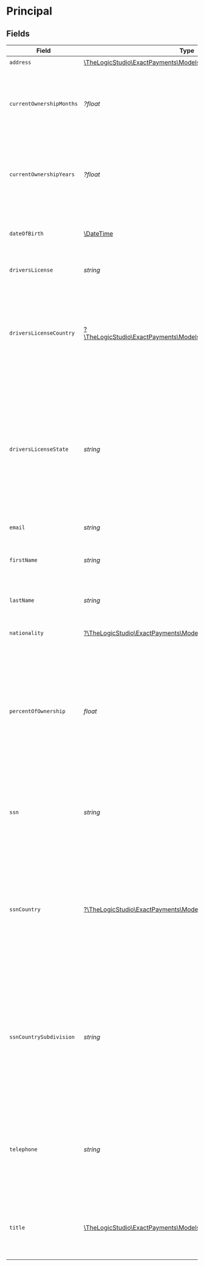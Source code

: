 # Principal


## Fields

| Field                                                                                                                                                                                             | Type                                                                                                                                                                                              | Required                                                                                                                                                                                          | Description                                                                                                                                                                                       | Example                                                                                                                                                                                           |
| ------------------------------------------------------------------------------------------------------------------------------------------------------------------------------------------------- | ------------------------------------------------------------------------------------------------------------------------------------------------------------------------------------------------- | ------------------------------------------------------------------------------------------------------------------------------------------------------------------------------------------------- | ------------------------------------------------------------------------------------------------------------------------------------------------------------------------------------------------- | ------------------------------------------------------------------------------------------------------------------------------------------------------------------------------------------------- |
| `address`                                                                                                                                                                                         | [\TheLogicStudio\ExactPayments\Models\Shared\PrincipalAddress](../../Models/Shared/PrincipalAddress.md)                                                                                           | :heavy_check_mark:                                                                                                                                                                                | N/A                                                                                                                                                                                               |                                                                                                                                                                                                   |
| `currentOwnershipMonths`                                                                                                                                                                          | *?float*                                                                                                                                                                                          | :heavy_minus_sign:                                                                                                                                                                                | Number of months the Principal's ownership in the Business. The value must be a non-negative number.                                                                                              | 5                                                                                                                                                                                                 |
| `currentOwnershipYears`                                                                                                                                                                           | *?float*                                                                                                                                                                                          | :heavy_minus_sign:                                                                                                                                                                                | Number of years the Principal's ownership in the Business. The value must be a non-negative number.                                                                                               | 5                                                                                                                                                                                                 |
| `dateOfBirth`                                                                                                                                                                                     | [\DateTime](https://www.php.net/manual/en/class.datetime.php)                                                                                                                                     | :heavy_check_mark:                                                                                                                                                                                | Birth date of the Principal. The Principal must be 18 years or older.                                                                                                                             | 1990-07-21T16:24:22.678+00:00                                                                                                                                                                     |
| `driversLicense`                                                                                                                                                                                  | *string*                                                                                                                                                                                          | :heavy_check_mark:                                                                                                                                                                                | Principal's driver license number.                                                                                                                                                                | M15698025                                                                                                                                                                                         |
| `driversLicenseCountry`                                                                                                                                                                           | [?\TheLogicStudio\ExactPayments\Models\Shared\DriversLicenseCountry](../../Models/Shared/DriversLicenseCountry.md)                                                                                | :heavy_minus_sign:                                                                                                                                                                                | The three-digit country code where the Principal's driving license was issued. Refer to the three-digit country code defined in ISO 3166-1 alpha-3.                                               | USA                                                                                                                                                                                               |
| `driversLicenseState`                                                                                                                                                                             | *string*                                                                                                                                                                                          | :heavy_check_mark:                                                                                                                                                                                | The two-digit country subdivision where the Principal's driving license was issued. Refer to the two-digit country subdivision code defined in ISO 3166-2 for the countries listed in ISO 3166-1. | IL                                                                                                                                                                                                |
| `email`                                                                                                                                                                                           | *string*                                                                                                                                                                                          | :heavy_check_mark:                                                                                                                                                                                | The Principal's email.                                                                                                                                                                            | princial@domain.com                                                                                                                                                                               |
| `firstName`                                                                                                                                                                                       | *string*                                                                                                                                                                                          | :heavy_check_mark:                                                                                                                                                                                | The First Name of the Principal owner of the Business.                                                                                                                                            | Justin                                                                                                                                                                                            |
| `lastName`                                                                                                                                                                                        | *string*                                                                                                                                                                                          | :heavy_check_mark:                                                                                                                                                                                | The Last Name of the Principal owner of the Business.                                                                                                                                             | Williams                                                                                                                                                                                          |
| `nationality`                                                                                                                                                                                     | [?\TheLogicStudio\ExactPayments\Models\Shared\Nationality](../../Models/Shared/Nationality.md)                                                                                                    | :heavy_minus_sign:                                                                                                                                                                                | The nationality of the Principal.                                                                                                                                                                 | USA                                                                                                                                                                                               |
| `percentOfOwnership`                                                                                                                                                                              | *float*                                                                                                                                                                                           | :heavy_check_mark:                                                                                                                                                                                | The percentage of ownership held by the Principal in the business. The value must be a non-negative number. At most, The total ownership rate for all Principals can be 100 percent.              | 50                                                                                                                                                                                                |
| `ssn`                                                                                                                                                                                             | *string*                                                                                                                                                                                          | :heavy_check_mark:                                                                                                                                                                                | Principal's Social Security Number(SSN) for USA or Social Insurance Number(SIN) for Canada.                                                                                                       | 756755675                                                                                                                                                                                         |
| `ssnCountry`                                                                                                                                                                                      | [?\TheLogicStudio\ExactPayments\Models\Shared\SsnCountry](../../Models/Shared/SsnCountry.md)                                                                                                      | :heavy_minus_sign:                                                                                                                                                                                | The three-digit country code where the Principal's SSN / SIN was issued. Choose `USA` for SSN or `CAN` for SIN. Refer to the three-digit country code defined in ISO 3166-1 alpha-3.              | USA                                                                                                                                                                                               |
| `ssnCountrySubdivision`                                                                                                                                                                           | *string*                                                                                                                                                                                          | :heavy_check_mark:                                                                                                                                                                                | The two-digit country subdivision where the Principal's SSN / SIN was issued. Refer to the two-digit country subdivision code defined in  ISO 3166-2 for the countries listed in ISO 3166-1.      | AZ                                                                                                                                                                                                |
| `telephone`                                                                                                                                                                                       | *string*                                                                                                                                                                                          | :heavy_check_mark:                                                                                                                                                                                | Telephone Number of Principal Owner of the Business. USA phone number can't start with 0 0r 1. The value must be a valid number string.                                                           | 2255441120                                                                                                                                                                                        |
| `title`                                                                                                                                                                                           | [\TheLogicStudio\ExactPayments\Models\Shared\TitleValues](../../Models/Shared/TitleValues.md)                                                                                                     | :heavy_check_mark:                                                                                                                                                                                | The position or title held by the Principal owner or the Authorized Person of the Organization.                                                                                                   | CEO/President                                                                                                                                                                                     |